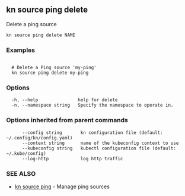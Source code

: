 ## kn source ping delete

Delete a ping source

```
kn source ping delete NAME
```

### Examples

```

  # Delete a Ping source 'my-ping'
  kn source ping delete my-ping
```

### Options

```
  -h, --help               help for delete
  -n, --namespace string   Specify the namespace to operate in.
```

### Options inherited from parent commands

```
      --config string       kn configuration file (default: ~/.config/kn/config.yaml)
      --context string      name of the kubeconfig context to use
      --kubeconfig string   kubectl configuration file (default: ~/.kube/config)
      --log-http            log http traffic
```

### SEE ALSO

* [kn source ping](kn_source_ping.md)	 - Manage ping sources

